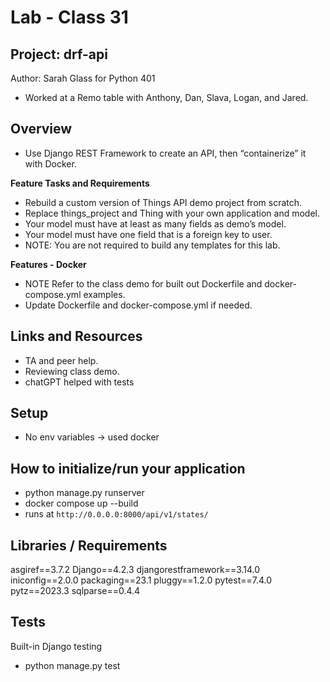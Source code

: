 # Lab - Class 31
## Project: drf-api

Author: Sarah Glass for Python 401

- Worked at a Remo table with Anthony, Dan, Slava, Logan, and Jared.

## Overview

- Use Django REST Framework to create an API, then “containerize” it with Docker.

**Feature Tasks and Requirements**

- Rebuild a custom version of Things API demo project from scratch.
- Replace things_project and Thing with your own application and model.
- Your model must have at least as many fields as demo’s model.
- Your model must have one field that is a foreign key to user.
- NOTE: You are not required to build any templates for this lab.


**Features - Docker**

- NOTE Refer to the class demo for built out Dockerfile and docker-compose.yml examples.
- Update Dockerfile and docker-compose.yml if needed.


## Links and Resources

* TA and peer help.
* Reviewing class demo.
* chatGPT helped with tests

## Setup

- No env variables -> used docker

## How to initialize/run your application

- python manage.py runserver
- docker compose up --build
- runs at `http://0.0.0.0:8000/api/v1/states/`

## Libraries / Requirements

asgiref==3.7.2
Django==4.2.3
djangorestframework==3.14.0
iniconfig==2.0.0
packaging==23.1
pluggy==1.2.0
pytest==7.4.0
pytz==2023.3
sqlparse==0.4.4

## Tests

Built-in Django testing

- python manage.py test